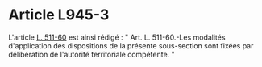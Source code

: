 # Article L945-3

L'article <a href='/code-de-commerce/partie-legislative/livre-v-des-effets-de-commerce-et-des-garanties/titre-ier-des-effets-de-commerce/chapitre-ier-de-la-lettre-de-change/section-9-des-protets/sous-section-2-de-la-publicite/l511-60.md' title='Code de commerce - art. L511-60 (V)'>L. 511-60</a> est ainsi rédigé : " Art. L. 511-60.-Les modalités d'application des dispositions de la présente sous-section sont fixées par délibération de l'autorité territoriale compétente. "